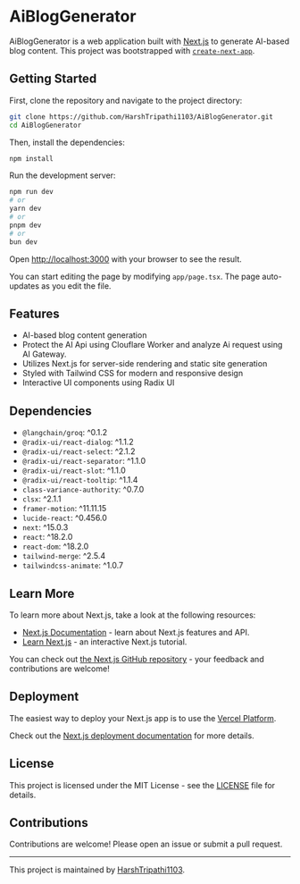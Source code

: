 # AiBlogGenerator

AiBlogGenerator is a web application built with [Next.js](https://nextjs.org) to generate AI-based blog content. This project was bootstrapped with [`create-next-app`](https://nextjs.org/docs/app/api-reference/cli/create-next-app).

## Getting Started

First, clone the repository and navigate to the project directory:

```bash
git clone https://github.com/HarshTripathi1103/AiBlogGenerator.git
cd AiBlogGenerator
```

Then, install the dependencies:

```bash
npm install
```

Run the development server:

```bash
npm run dev
# or
yarn dev
# or
pnpm dev
# or
bun dev
```

Open [http://localhost:3000](http://localhost:3000) with your browser to see the result.

You can start editing the page by modifying `app/page.tsx`. The page auto-updates as you edit the file.

## Features

- AI-based blog content generation
- Protect the AI Api using Clouflare Worker and analyze Ai request using AI Gateway.
- Utilizes Next.js for server-side rendering and static site generation
- Styled with Tailwind CSS for modern and responsive design
- Interactive UI components using Radix UI

## Dependencies

- `@langchain/groq`: ^0.1.2
- `@radix-ui/react-dialog`: ^1.1.2
- `@radix-ui/react-select`: ^2.1.2
- `@radix-ui/react-separator`: ^1.1.0
- `@radix-ui/react-slot`: ^1.1.0
- `@radix-ui/react-tooltip`: ^1.1.4
- `class-variance-authority`: ^0.7.0
- `clsx`: ^2.1.1
- `framer-motion`: ^11.11.15
- `lucide-react`: ^0.456.0
- `next`: ^15.0.3
- `react`: ^18.2.0
- `react-dom`: ^18.2.0
- `tailwind-merge`: ^2.5.4
- `tailwindcss-animate`: ^1.0.7

## Learn More

To learn more about Next.js, take a look at the following resources:

- [Next.js Documentation](https://nextjs.org/docs) - learn about Next.js features and API.
- [Learn Next.js](https://nextjs.org/learn) - an interactive Next.js tutorial.

You can check out [the Next.js GitHub repository](https://github.com/vercel/next.js) - your feedback and contributions are welcome!

## Deployment

The easiest way to deploy your Next.js app is to use the [Vercel Platform](https://vercel.com/new?utm_medium=default-template&filter=next.js&utm_source=create-next-app&utm_campaign=create-next-app).

Check out the [Next.js deployment documentation](https://nextjs.org/docs/app/building-your-application/deploying) for more details.

## License

This project is licensed under the MIT License - see the [LICENSE](LICENSE) file for details.

## Contributions

Contributions are welcome! Please open an issue or submit a pull request.

---

This project is maintained by [HarshTripathi1103](https://github.com/HarshTripathi1103).
